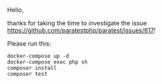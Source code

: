 Hello,

thanks for taking the time to investigate the issue https://github.com/paratestphp/paratest/issues/617!

Please run this:
```shell
docker-compose up -d
docker-compose exec php sh
composer install
composer test
```
